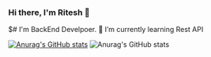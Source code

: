### Hi there, I'm Ritesh 👋
$# I'm BackEnd Develpoer.
🌱 I’m currently learning Rest API 



[![Anurag's GitHub stats](https://github-readme-stats.vercel.app/api?username=Ritesh22p1401b)](https://github.com/anuraghazra/github-readme-stats)
![Anurag's GitHub stats](https://github-readme-stats.vercel.app/api?username=Ritesh22p1401b_icons=true&theme=radical)
